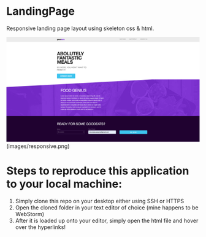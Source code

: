 # LandingPage
Responsive landing page layout using skeleton css &amp; html.


![LandingPage](images/goodeats.png)(images/responsive.png)

# Steps to reproduce this application to your local machine:
1. Simply clone this repo on your desktop either using SSH or HTTPS
2. Open the cloned folder in your text editor of choice (mine happens to be WebStorm)
3. After it is loaded up onto your editor, simply open the html file and hover over the hyperlinks!
